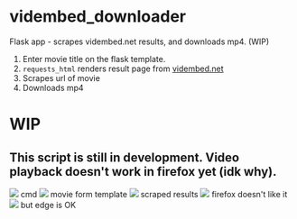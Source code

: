 # vidembed_downloader
Flask app - scrapes vidembed.net results, and downloads mp4. (WIP)
1) Enter movie title on the flask template.
2) <code>requests_html</code> renders result page from <a href="https://www.vidembed.net">vidembed.net</a>
3) Scrapes url of movie
4) Downloads mp4
<h1>WIP</h1>
<h2>This script is still in development. Video playback doesn't work in firefox yet (idk why).</h2>

<img src="https://raw.githubusercontent.com/NEDb-tk/vidembed_downloader/main/images/cmd1.PNG"></img>
cmd
<img src="https://raw.githubusercontent.com/NEDb-tk/vidembed_downloader/main/images/fox1.PNG"></img>
movie form template
<img src="https://raw.githubusercontent.com/NEDb-tk/vidembed_downloader/main/images/fox2.PNG"></img>
scraped results
<img src="https://raw.githubusercontent.com/NEDb-tk/vidembed_downloader/main/images/fox3.PNG"></img>
firefox doesn't like it
<img src="https://raw.githubusercontent.com/NEDb-tk/vidembed_downloader/main/images/edge1.PNG"></img>
but edge is OK
